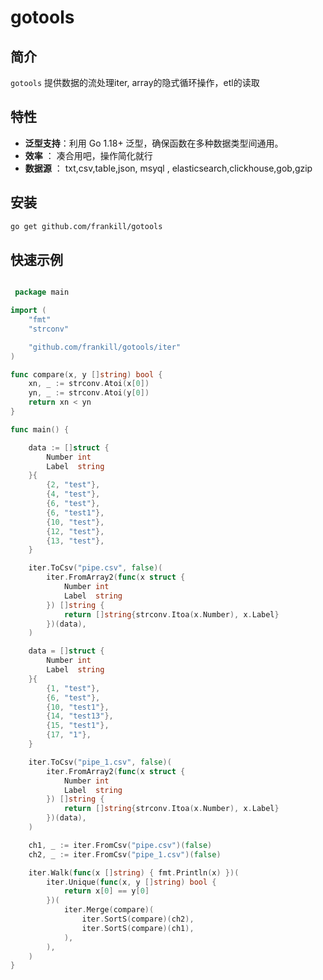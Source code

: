 # gotools

## 简介

`gotools` 提供数据的流处理iter, array的隐式循环操作，etl的读取  

## 特性

- **泛型支持**：利用 Go 1.18+ 泛型，确保函数在多种数据类型间通用。
- **效率** ： 凑合用吧，操作简化就行
- **数据源** ： txt,csv,table,json, msyql , elasticsearch,clickhouse,gob,gzip

## 安装
```bash
go get github.com/frankill/gotools
```

## 快速示例

```go

 package main

import (
	"fmt"
	"strconv"

	"github.com/frankill/gotools/iter"
)

func compare(x, y []string) bool {
	xn, _ := strconv.Atoi(x[0])
	yn, _ := strconv.Atoi(y[0])
	return xn < yn
}

func main() {

	data := []struct {
		Number int
		Label  string
	}{
		{2, "test"},
		{4, "test"},
		{6, "test"},
		{6, "test1"},
		{10, "test"},
		{12, "test"},
		{13, "test"},
	}

	iter.ToCsv("pipe.csv", false)(
		iter.FromArray2(func(x struct {
			Number int
			Label  string
		}) []string {
			return []string{strconv.Itoa(x.Number), x.Label}
		})(data),
	)

	data = []struct {
		Number int
		Label  string
	}{
		{1, "test"},
		{6, "test"},
		{10, "test1"},
		{14, "test13"},
		{15, "test1"},
		{17, "1"},
	}

	iter.ToCsv("pipe_1.csv", false)(
		iter.FromArray2(func(x struct {
			Number int
			Label  string
		}) []string {
			return []string{strconv.Itoa(x.Number), x.Label}
		})(data),
	)

	ch1, _ := iter.FromCsv("pipe.csv")(false)
	ch2, _ := iter.FromCsv("pipe_1.csv")(false)

	iter.Walk(func(x []string) { fmt.Println(x) })(
		iter.Unique(func(x, y []string) bool {
			return x[0] == y[0]
		})(
			iter.Merge(compare)(
				iter.SortS(compare)(ch2),
				iter.SortS(compare)(ch1),
			),
		),
	)
}





```
 

 